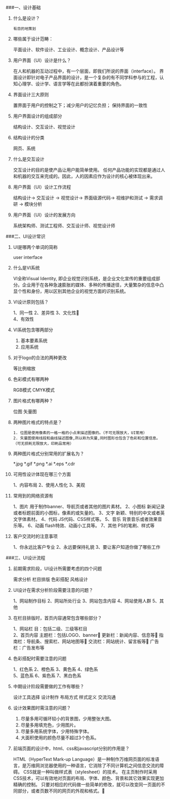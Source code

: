 ###一、设计基础
  1. 什么是设计？
  
         有目的地策划

  2. 哪些属于设计范畴：
  
        平面设计、软件设计、工业设计、概念设计、产品设计等

  3. 用户界面（UI）设计是什么？
  
        在人和机器的互动过程中，有一个层面，即我们所说的界面（interface）。
        界面设计即针对电子产品界面的设计，是一个复杂的有不同学科参与的工程，认知心理学、设计学、语言学等在此都扮演着重要的角色。

  4. 界面设计三大原则
  
        置界面于用户的控制之下；减少用户的记忆负担；  保持界面的一致性

  5. 用户界面设计的组成部分
  
        结构设计、交互设计、视觉设计

  6. 结构设计的分类
  
        网页、系统 

  7. 什么是交互设计
  
        交互设计的目的是使产品让用户能简单使用。 任何产品功能的实现都是通过人和机器的交互来完成的。因此，人的因素应作为设计的核心被体现出来。

  8. 用户界面（UI）设计工作流程
    
        结构设计→ 交互设计 → 视觉设计→ 
        界面级源代码→ 视维护和测试 → 需求调研 → 模块分析 

  9. 用户界面（UI）设计的发展方向
  
        系统架构师、测试工程师、交互设计师、视觉设计师

###二、UI设计常识

  1. UI是哪两个单词的简称
  
        user interface

  2. 什么是VI系统

        VI全称Visual Identity, 即企业视觉识别系统，是企业文化宣传的重要组成部分。企业用于在各种急速膨胀的媒体、多种的传播途径，大量繁杂的信息中凸显个性和身份，用以区别其他企业的视觉方面的识别系统。 

  3. VI设计原则包括？
  
        1、同一性 
        2、差异性 
        3、文化性       
        4、有效性

  4. VI系统包含哪两部分

        1. 基本要素系统
        2. 应用系统 
        
  5. 对于logo的合法的两种更改

        等比例缩放 
        
  6. 色彩模式有哪两种

        RGB模式
        CMYK模式 
        
  7. 图片格式有哪两种？
 
        位图  矢量图 
        
  8. 两种图片格式的特点是？

         1. 位图是使用像素的一格一格的小点来描述图像的。（不可无限放大，UI常用）
         2. 矢量图使用线段和曲线描述图像,所以称为矢量,同时图形也包含了色彩和位置信息。（可无损耗无限放大，印刷品常用）

  9. 两种图片格式分别常用的扩展名为？

        *.jpg   *.gif *.png 
        *.ai  *.eps  *.cdr  
  10. 可用性设计体现在哪三个方面

        1、内容布局  2、使用人性化  3、美观

  11. 常用到的网络资源有

        1、图片
         用于制作banner、导航页或者其他的图片素材。
        2、小图标
         新闻记录或者标题前面的小图标，像素的或矢量的。
        3、文字
         新颖、特别的中文或者英文字体素材。
        4、代码 
         JS代码、CSS样式等。
        5、音乐
         背景音乐或者效果音乐等。
        6、动画
         flash特效、动画小工具等。
        7、其他
         PS的笔刷、样式等
  12. 客户交流时的注意事项

        1、你永远比客户专业
        2、永远要保持礼貌
        3、要让客户知道你做了哪些工作

###三、UI设计流程

   1. 前期需求阶段，UI设计所需要考虑的四个问题

        需求分析
        栏目排版
        色彩搭配 
        风格设计

   2. UI设计在需求分析阶段需要注意的问题？

        1、网站制作目标  2、网站所处行业
        3、网站包含内容  4、网站使用人群  5、其他

   3. 在栏目排版时，首页内容通常包含哪些部分？

        1、网站栏 目：包括二级、三级等栏目     
        2、首页内容
           主题栏：包括LOGO、banner       更新栏：新闻内容、信息等       指南栏：导航条、搜索栏、网站地图等       交流栏：网站统计、留言板等       广告栏：广告发布等

   4. 色彩搭配时需要注意的问题

        1、红色系  2、橙色系  3、黄色系  4、绿色系  
        5、蓝色系  6、紫色系  7、黑白色系

   5. 中期设计阶段需要做的工作有哪些？

        设计工具选择
        设计制作
        布局方式
        样式定义
        交流沟通

   6. 设计效果图时需注意的问题？
   
        1. 尽量多用可循环较小的背景图，少用整张大图。
        2. 尽量多用填充色，少用图片。 
        3. 尽量多用系统字体，少用特殊字体。
        4. 大面积使用的颜色尽量不超过3个色系。

   7. 前端页面的设计中，html、css和javascript分别的作用是？

        HTML（HyperText Mark-up Language）是一种制作万维网页面的标准语言，是万维网浏览器使用的一种语言，它消除了不同计算机之间信息交流的障碍。
        CSS就是一种叫做样式表（stylesheet）的技术。
        在主页制作时采用CSS技术，可以有效地对页面的布局、字体、颜色、背景和其它效果实现更加精确的控制。 
        只要对相应的代码做一些简单的修改，就可以改变同一页面的不同部分，或者页数不同的网页的外观和格式。